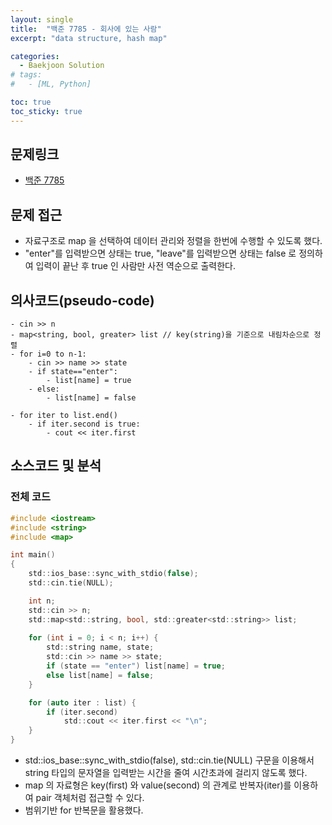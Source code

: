 ```yaml
---
layout: single
title:  "백준 7785 - 회사에 있는 사람"
excerpt: "data structure, hash map"

categories:
  - Baekjoon Solution
# tags:
#   - [ML, Python]

toc: true
toc_sticky: true
---
```


## 문제링크

- [백준 7785](https://www.acmicpc.net/problem/7785)

## 문제 접근

- 자료구조로 map 을 선택하여 데이터 관리와 정렬을 한번에 수행할 수 있도록 했다.
- "enter"를 입력받으면 상태는 true, "leave"를 입력받으면 상태는 false 로 정의하여 입력이 끝난 후 true 인 사람만 사전 역순으로 출력한다.

## 의사코드(pseudo-code)

```
- cin >> n
- map<string, bool, greater> list // key(string)을 기준으로 내림차순으로 정렬
- for i=0 to n-1:
	- cin >> name >> state
	- if state=="enter":
		- list[name] = true
	- else:
		- list[name] = false
	
- for iter to list.end()
	- if iter.second is true:
		- cout << iter.first

```

## 소스코드 및 분석

### 전체 코드

```c
#include <iostream>
#include <string>
#include <map>

int main()
{
	std::ios_base::sync_with_stdio(false);
	std::cin.tie(NULL);

	int n;
	std::cin >> n;
	std::map<std::string, bool, std::greater<std::string>> list;
	
	for (int i = 0; i < n; i++) {
		std::string name, state;
		std::cin >> name >> state;
		if (state == "enter") list[name] = true;
		else list[name] = false;
	}

	for (auto iter : list) {
		if (iter.second)
			std::cout << iter.first << "\n";
	}
}

```

- std::ios_base::sync_with_stdio(false), std::cin.tie(NULL) 구문을 이용해서 string 타입의 문자열을 입력받는 시간을 줄여 시간초과에 걸리지 않도록 했다.
- map 의 자료형은 key(first) 와 value(second) 의 관계로 반복자(iter)를 이용하여 pair 객체처럼 접근할 수 있다. 
- 범위기반 for 반복문을 활용했다. 